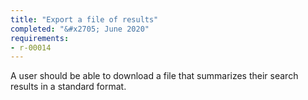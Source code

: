 ```yaml
---
title: "Export a file of results"
completed: "&#x2705; June 2020"
requirements:
- r-00014
---
```


A user should be able to download a file that summarizes their search results in a standard format.
